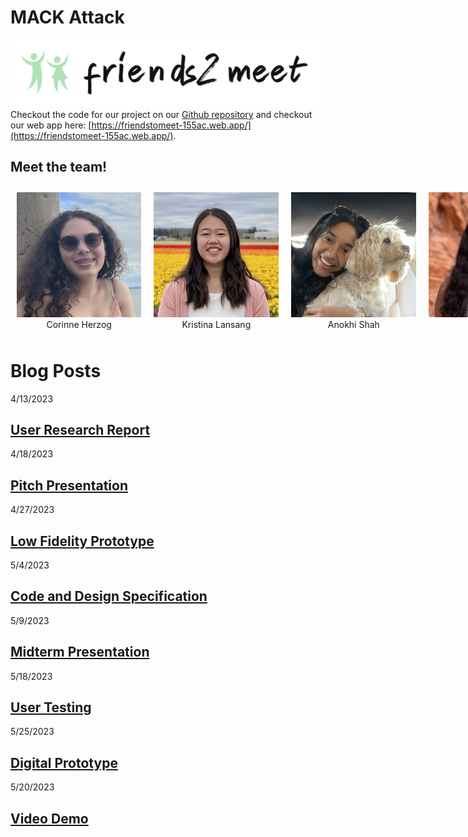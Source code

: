 # MACK Attack
![logo](/logo.png)
Checkout the code for our project on our [Github repository](https://github.com/UWSocialComputing/mack-code) and checkout our web app here: [https://friendstomeet-155ac.web.app/](https://friendstomeet-155ac.web.app/).

## Meet the team!

<div style="display: flex; flex-wrap: nowrap;">
    <figure style="text-align: center; margin: 10px;">
        <img src="Corinne.png" alt="Image 1" style="max-width: 200px; max-height: 200px; object-fit: contain;" />
        <figcaption>Corinne Herzog</figcaption>
    </figure>
    <figure style="text-align: center; margin: 10px;">
        <img src="Kristina.png" alt="Image 2" style="max-width: 200px; max-height: 200px; object-fit: contain;" />
        <figcaption>Kristina Lansang</figcaption>
    </figure>
    <figure style="text-align: center; margin: 10px;">
        <img src="Anokhi.png" alt="Image 3" style="max-width: 200px; max-height: 200px; object-fit: contain;" />
        <figcaption>Anokhi Shah</figcaption>
    </figure>
    <figure style="text-align: center; margin: 10px;">
        <img src="Malisha.png" alt="Image 4" style="max-width: 200px; max-height: 200px; object-fit: contain;" />
        <figcaption>Malisha</figcaption>
    </figure>
</div>





# Blog Posts
4/13/2023
## [User Research Report](/G1.md)

4/18/2023
## [Pitch Presentation](/G2.md)

4/27/2023
## [Low Fidelity Prototype](/G3.md)

5/4/2023
## [Code and Design Specification](/G4.md)

5/9/2023
## [Midterm Presentation](/G5.md)

5/18/2023
## [User Testing](/G6.md)

5/25/2023
## [Digital Prototype](/G7.md)

5/20/2023
## [Video Demo](/G8.md)

<!-- 
Welcome to your CSE 481p repo! 

First, if you have an updated group name, please feel free to change the name of this repo and your group’s Google Drive folder.

This repo will serve as a place to both collaborate on code with your group members as well as create your blog sites for your projects. It contains a `_config.yml` file that automatically turns your `README.md` files into webpages hosted on GitHub pages. 

Please refer to the README in [this repo](https://github.com/nicolas-van/easy-markdown-to-github-pages) for more on the markdown to webpage generation process. Most of the steps have already been done for you, so the most relevant content will likely be in the User Guide and the sections following that. 

If you want to change the site's Jekyll template and/or add custom CSS, please refer to [this guide](https://docs.github.com/en/pages/setting-up-a-github-pages-site-with-jekyll/adding-a-theme-to-your-github-pages-site-using-jekyll).

You may also find this [GitHub markdown cheatsheet](https://www.markdownguide.org/cheat-sheet) handy. -->

